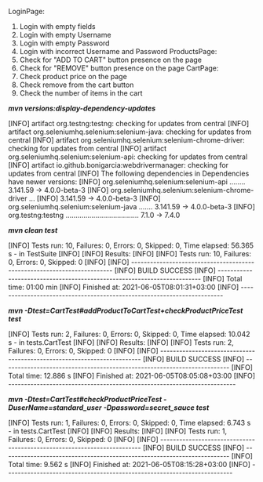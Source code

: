    LoginPage:
1) Login with empty fields
2) Login with empty Username
3) Login with empty Password
4) Login with incorrect  Username and Password
   ProductsPage:
5) Check for "ADD TO CART" button presence on the page
6) Check for "REMOVE" button presence on the page
   CartPage:
7) Check product price on the page
8) Check remove from the cart button
9) Check the number of items in the cart


**_mvn versions:display-dependency-updates_**

[INFO] artifact org.testng:testng: checking for updates from central
[INFO] artifact org.seleniumhq.selenium:selenium-java: checking for updates from central
[INFO] artifact org.seleniumhq.selenium:selenium-chrome-driver: checking for updates from central
[INFO] artifact org.seleniumhq.selenium:selenium-api: checking for updates from central
[INFO] artifact io.github.bonigarcia:webdrivermanager: checking for updates from central
[INFO] The following dependencies in Dependencies have newer versions:
[INFO]   org.seleniumhq.selenium:selenium-api ........ 3.141.59 -> 4.0.0-beta-3
[INFO]   org.seleniumhq.selenium:selenium-chrome-driver ...
[INFO]                                                 3.141.59 -> 4.0.0-beta-3
[INFO]   org.seleniumhq.selenium:selenium-java ....... 3.141.59 -> 4.0.0-beta-3
[INFO]   org.testng:testng ..................................... 7.1.0 -> 7.4.0

_**mvn clean test**_

[INFO] Tests run: 10, Failures: 0, Errors: 0, Skipped: 0, Time elapsed: 56.365 s - in TestSuite
[INFO]
[INFO] Results:
[INFO]
[INFO] Tests run: 10, Failures: 0, Errors: 0, Skipped: 0
[INFO]
[INFO] ------------------------------------------------------------------------
[INFO] BUILD SUCCESS
[INFO] ------------------------------------------------------------------------
[INFO] Total time:  01:00 min
[INFO] Finished at: 2021-06-05T08:01:31+03:00
[INFO] ------------------------------------------------------------------------

**_mvn -Dtest=CartTest#addProductToCartTest+checkProductPriceTest test_**

[INFO] Tests run: 2, Failures: 0, Errors: 0, Skipped: 0, Time elapsed: 10.042 s - in tests.CartTest
[INFO]
[INFO] Results:
[INFO]
[INFO] Tests run: 2, Failures: 0, Errors: 0, Skipped: 0
[INFO]
[INFO] ------------------------------------------------------------------------
[INFO] BUILD SUCCESS
[INFO] ------------------------------------------------------------------------
[INFO] Total time:  12.886 s
[INFO] Finished at: 2021-06-05T08:05:08+03:00
[INFO] ------------------------------------------------------------------------

**_mvn -Dtest=CartTest#checkProductPriceTest -DuserName=standard_user -Dpassword=secret_sauce
test_**

[INFO] Tests run: 1, Failures: 0, Errors: 0, Skipped: 0, Time elapsed: 6.743 s - in tests.CartTest
[INFO]
[INFO] Results:
[INFO]
[INFO] Tests run: 1, Failures: 0, Errors: 0, Skipped: 0
[INFO]
[INFO] ------------------------------------------------------------------------
[INFO] BUILD SUCCESS
[INFO] ------------------------------------------------------------------------
[INFO] Total time:  9.562 s
[INFO] Finished at: 2021-06-05T08:15:28+03:00
[INFO] ------------------------------------------------------------------------
